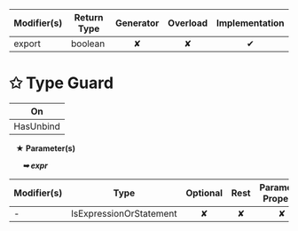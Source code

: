 | Modifier(s)                            | Return Type                    | Generator                        | Overload                         | Implementation                        |
|----------------------------------------|--------------------------------|:--------------------------------:|:--------------------------------:|:-------------------------------------:|
| export | boolean | ✘ | ✘  | ✔ |

# &#10025; Type Guard

| On                             |
|--------------------------------|
| HasUnbind |

&nbsp;&nbsp; **&#9733; Parameter(s)**

&nbsp;&nbsp;&nbsp;&nbsp;&nbsp; _**&#10149; expr**_

| Modifier(s)                              | Type                        | Optional                           | Rest                          | Parameter Property                          |
|------------------------------------------|-----------------------------|:----------------------------------:|:-----------------------------:|:-------------------------------------------:|
| - | IsExpressionOrStatement | ✘  | ✘ | ✘ |